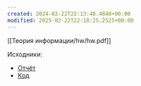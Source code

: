 ```yaml
---
created: 2024-02-22T22:13:48.4848+00:00
modified: 2025-02-22T22:18:25.2525+00:00
---
```

[[Теория информации/hw/hw.pdf]]

Исходники:
- [Отчёт](https://github.com/IAmProgrammist/lab_materials/tree/main/%D0%A2%D0%B5%D0%BE%D1%80%D0%B8%D1%8F%20%D0%B8%D0%BD%D1%84%D0%BE%D1%80%D0%BC%D0%B0%D1%86%D0%B8%D0%B8/hw)
- [Код](https://github.com/IAmProgrammist/information_theory/tree/main/src/main/java/rchat/info/lab3)

